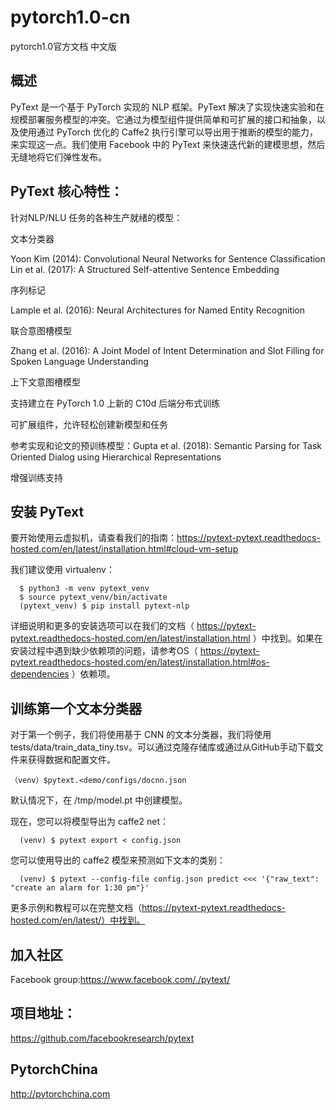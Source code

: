  # pytorch1.0-cn
pytorch1.0官方文档 中文版

## 概述

PyText 是一个基于 PyTorch 实现的 NLP 框架。PyText 解决了实现快速实验和在规模部署服务模型的冲突。它通过为模型组件提供简单和可扩展的接口和抽象，以及使用通过 PyTorch 优化的 Caffe2 执行引擎可以导出用于推断的模型的能力，来实现这一点。我们使用 Facebook 中的 PyText 来快速迭代新的建模思想，然后无缝地将它们弹性发布。

## PyText 核心特性：

针对NLP/NLU 任务的各种生产就绪的模型：

文本分类器

Yoon Kim (2014): Convolutional Neural Networks for Sentence Classification
Lin et al. (2017): A Structured Self-attentive Sentence Embedding

序列标记

Lample et al. (2016): Neural Architectures for Named Entity Recognition

联合意图槽模型

Zhang et al. (2016): A Joint Model of Intent Determination and Slot Filling for Spoken Language Understanding

上下文意图槽模型

支持建立在 PyTorch 1.0 上新的 C10d 后端分布式训练

可扩展组件，允许轻松创建新模型和任务

参考实现和论文的预训练模型：Gupta et al. (2018): Semantic Parsing for Task Oriented Dialog using Hierarchical Representations

增强训练支持


## 安装 PyText

要开始使用云虚拟机，请查看我们的指南：https://pytext-pytext.readthedocs-hosted.com/en/latest/installation.html#cloud-vm-setup

我们建议使用 virtualenv：
```
  $ python3 -m venv pytext_venv
  $ source pytext_venv/bin/activate
  (pytext_venv) $ pip install pytext-nlp
```
详细说明和更多的安装选项可以在我们的文档（ https://pytext-pytext.readthedocs-hosted.com/en/latest/installation.html ）中找到。如果在安装过程中遇到缺少依赖项的问题，请参考OS（ https://pytext-pytext.readthedocs-hosted.com/en/latest/installation.html#os-dependencies ）依赖项。



## 训练第一个文本分类器

对于第一个例子，我们将使用基于 CNN 的文本分类器，我们将使用 tests/data/train_data_tiny.tsv。可以通过克隆存储库或通过从GitHub手动下载文件来获得数据和配置文件。
```
（venv）$pytext.<demo/configs/docnn.json
```
默认情况下，在 /tmp/model.pt 中创建模型。

现在，您可以将模型导出为 caffe2 net：
```
  (venv) $ pytext export < config.json
```
您可以使用导出的 caffe2 模型来预测如下文本的类别：
```
  (venv) $ pytext --config-file config.json predict <<< '{"raw_text": "create an alarm for 1:30 pm"}'
```
更多示例和教程可以在完整文档（https://pytext-pytext.readthedocs-hosted.com/en/latest/）中找到。



## 加入社区

Facebook group:https://www.facebook.com/./pytext/

## 项目地址：
https://github.com/facebookresearch/pytext

## PytorchChina
http://pytorchchina.com
